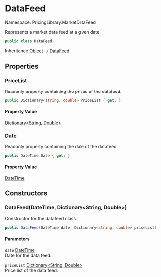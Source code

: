 # DataFeed

Namespace: PricingLibrary.MarketDataFeed

Represents a market data feed at a given date.

```csharp
public class DataFeed
```

Inheritance [Object](https://docs.microsoft.com/en-us/dotnet/api/system.object) → [DataFeed](./pricinglibrary.marketdatafeed.datafeed.md)

## Properties

### **PriceList**

Readonly property containing the prices of the datafeed.

```csharp
public Dictionary<string, double> PriceList { get; }
```

#### Property Value

[Dictionary&lt;String, Double&gt;](https://docs.microsoft.com/en-us/dotnet/api/system.collections.generic.dictionary-2)<br>

### **Date**

Readonly property containing the date of the datafeed.

```csharp
public DateTime Date { get; }
```

#### Property Value

[DateTime](https://docs.microsoft.com/en-us/dotnet/api/system.datetime)<br>

## Constructors

### **DataFeed(DateTime, Dictionary&lt;String, Double&gt;)**

Constructor for the datafeed class.

```csharp
public DataFeed(DateTime date, Dictionary<string, double> priceList)
```

#### Parameters

`date` [DateTime](https://docs.microsoft.com/en-us/dotnet/api/system.datetime)<br>
Date for the data feed.

`priceList` [Dictionary&lt;String, Double&gt;](https://docs.microsoft.com/en-us/dotnet/api/system.collections.generic.dictionary-2)<br>
Price list of the data feed.
